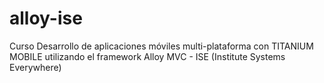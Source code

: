 alloy-ise
=========

Curso Desarrollo de aplicaciones móviles multi-plataforma con TITANIUM MOBILE utilizando el framework Alloy MVC - ISE (Institute Systems Everywhere)